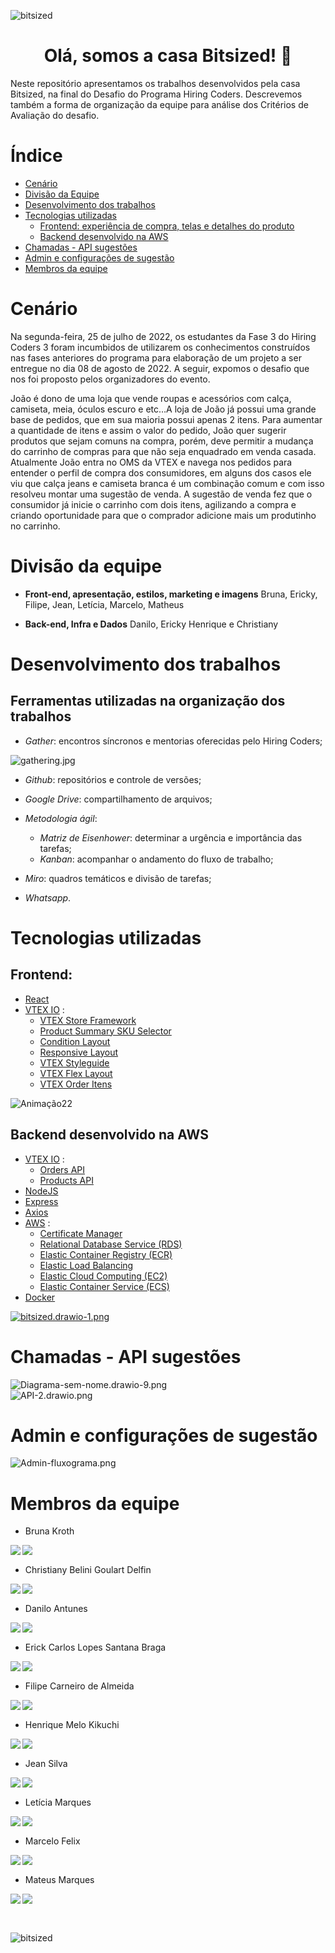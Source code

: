![bitsized](https://user-images.githubusercontent.com/109427932/180880105-56aea50f-35e6-4df5-a801-b16f6df1ff85.png)

<h1 align = "center"> Olá, somos a casa Bitsized! 🐙
</h1>

Neste repositório apresentamos os trabalhos desenvolvidos pela casa Bitsized, na final do Desafio do Programa Hiring Coders. Descrevemos também a forma de organização da equipe para análise dos Critérios de Avaliação do desafio.  

# Índice  

- [Cenário](#Cenário)
- [Divisão da Equipe](#Divisão-da-equipe)
- [Desenvolvimento dos trabalhos](#Desenvolvimento-dos-trabalhos)
- [Tecnologias utilizadas](#Tecnologias-utilizadas)  
  - [Frontend: experiência de compra, telas e detalhes do produto](##Frontend)  
  - [Backend desenvolvido na AWS](##Backend)
- [Chamadas - API sugestões](##Chamadas-api-sugestões)
- [Admin e configurações de sugestão](#admin-e-configurações-de-sugestão)
- [Membros da equipe](#Membros-da-equipe)

# Cenário  

Na segunda-feira, 25 de julho de 2022, os estudantes da Fase 3 do Hiring Coders 3 foram incumbidos de utilizarem os conhecimentos construídos nas fases anteriores do programa para elaboração de um projeto a ser entregue no dia 08 de agosto de 2022. A seguir, expomos o desafio que nos foi proposto pelos organizadores do evento.

João é dono de uma loja que vende roupas e acessórios com calça, camiseta, meia, óculos escuro e etc…A loja de João já possui uma grande base de pedidos, que em sua maioria possui apenas 2 itens.
Para aumentar a quantidade de itens e assim o valor do pedido, João quer sugerir produtos que sejam comuns na compra, porém, deve permitir a mudança do carrinho de compras para que não seja enquadrado em venda casada.
Atualmente João entra no OMS da VTEX e navega nos pedidos para entender o perfil de compra dos consumidores, em alguns dos casos ele viu que calça jeans e camiseta branca é um combinação comum e com isso resolveu montar uma sugestão de venda.
A sugestão de venda fez que o consumidor já inicie o carrinho com dois itens, agilizando a compra e criando oportunidade para que o comprador adicione mais um produtinho no carrinho.

# Divisão da equipe

- **Front-end, apresentação, estilos, marketing e imagens**
Bruna, Ericky, Filipe, Jean, Letícia, Marcelo, Matheus

- **Back-end, Infra e Dados**
Danilo, Ericky Henrique e Christiany

# Desenvolvimento dos trabalhos

## Ferramentas utilizadas na organização dos trabalhos

- *Gather*: encontros síncronos e mentorias oferecidas pelo Hiring Coders;  

<p>
  <img src="https://imgkub.com/images/2022/08/08/gathering.jpg" alt="gathering.jpg" border="0" align="middle">
  </p>  
  
- *Github*: repositórios e controle de versões;  

- *Google Drive*: compartilhamento de arquivos;  

- *Metodologia ágil*:  

  - *Matriz de Eisenhower*: determinar a urgência e importância das tarefas;
  - *Kanban*: acompanhar o andamento do fluxo de trabalho;  
- *Miro*: quadros temáticos e divisão de tarefas;  
- *Whatsapp*.



# Tecnologias utilizadas

## Frontend:

- [React](https://pt-br.reactjs.org/)
- [VTEX IO](https://developers.vtex.com/vtex-developer-docs/docs/welcome) :
  -  [VTEX Store Framework](https://developers.vtex.com/vtex-developer-docs/docs/vtex-io-documentation-what-is-vtex-store-framework)
  - [Product Summary SKU Selector](https://developers.vtex.com/vtex-developer-docs/docs/vtex-product-summary-productsummaryskuselector)
  - [Condition Layout](https://developers.vtex.com/vtex-developer-docs/docs/vtex-condition-layout)
  - [Responsive Layout](https://developers.vtex.com/vtex-developer-docs/docs/vtex-responsive-layout)
  - [VTEX Styleguide](https://styleguide.vtex.com/)
  - [VTEX Flex Layout](https://developers.vtex.com/vtex-developer-docs/docs/vtex-flex-layout)
  - [VTEX Order Itens](https://www.npmjs.com/package/@vtex/order-items)

![Animação22](https://user-images.githubusercontent.com/74685583/183314257-afbe37fd-6ecc-411a-b058-3ea66daf293c.gif)

## Backend desenvolvido na AWS

- [VTEX IO](https://developers.vtex.com/vtex-developer-docs/docs/welcome) :
  - [Orders API](https://developers.vtex.com/vtex-rest-api/reference/getorder)
  - [Products API](https://developers.vtex.com/vtex-rest-api/reference/catalog-api-get-product)
- [NodeJS](https://nodejs.org/en/)
- [Express](https://expressjs.com/)
- [Axios](https://axios-http.com/docs/intro)
- [AWS](https://aws.amazon.com/pt/) :
  - [Certificate Manager](https://aws.amazon.com/pt/certificate-manager/)
  - [Relational Database Service (RDS)](https://aws.amazon.com/pt/rds/)
  - [Elastic Container Registry (ECR)](https://aws.amazon.com/pt/ecr/)
  - [Elastic Load Balancing](https://aws.amazon.com/pt/elasticloadbalancing/)
  - [Elastic Cloud Computing (EC2)](https://docs.aws.amazon.com/pt_br/ec2/index.html)
  - [Elastic Container Service (ECS)](https://aws.amazon.com/pt/ecs/)  
- [Docker](https://www.docker.com/)

[![bitsized.drawio-1.png](https://imgkub.com/images/2022/08/08/bitsized.drawio-1.png)](https://imgkub.com/image/NQXSD)

# Chamadas - API sugestões

![Diagrama-sem-nome.drawio-9.png](https://imgkub.com/images/2022/08/08/Diagrama-sem-nome.drawio-9.png)
<br>
![API-2.drawio.png](https://imgkub.com/images/2022/08/08/API-2.drawio.png)


# Admin e configurações de sugestão
![Admin-fluxograma.png](https://imgkub.com/images/2022/08/08/Admin-fluxograma.png)


# Membros da equipe

- Bruna Kroth

<p align='center'>
  <a href="https://github.com/brunakroth" target="_blank">
    <img align="left" src="https://img.shields.io/badge/Github-423f6d?style=for-the-badge&logo=github&logoColor=753ed2" />        
  </a>&nbsp;&nbsp;
  <a href="https://www.linkedin.com/in/bruna-kroth-5047bb53" target="_blank">
    <img align="left" src="https://img.shields.io/badge/LinkedIN-423f6d?style=for-the-badge&logo=linkedin&logoColor=753ed2" />
  </a>&nbsp;&nbsp;
</p>

- Christiany Belini Goulart Delfin

<p align='center'>
  <a href="https://github.com/tianygoulart" target="_blank">
    <img align="left" src="https://img.shields.io/badge/Github-423f6d?style=for-the-badge&logo=github&logoColor=753ed2" />        
  </a>&nbsp;&nbsp;
  <a href="https://www.linkedin.com/in/christiany-belini-goulart/" target="_blank">
    <img align="left" src="https://img.shields.io/badge/LinkedIN-423f6d?style=for-the-badge&logo=linkedin&logoColor=753ed2" />
  </a>&nbsp;&nbsp;
</p>


- Danilo Antunes

<p align='center'>
  <a href="https://github.com/antunesdanilo" target="_blank">
    <img align="left" src="https://img.shields.io/badge/Github-423f6d?style=for-the-badge&logo=github&logoColor=753ed2" />        
  </a>&nbsp;&nbsp;
  <a  href="https://www.linkedin.com/in/danilo-lima-antunes/" target="_blank">
    <img align="left" src="https://img.shields.io/badge/LinkedIN-423f6d?style=for-the-badge&logo=linkedin&logoColor=753ed2" />
  </a>&nbsp;&nbsp;
</p>


- Erick Carlos Lopes Santana Braga 

<p align='center'>
  <a href="https://github.com/erickystn" target="_blank">
    <img align="left" src="https://img.shields.io/badge/Github-423f6d?style=for-the-badge&logo=github&logoColor=753ed2" />        
  </a>&nbsp;&nbsp;
  <a href="https://www.linkedin.com/in/erickystn" target="_blank">
    <img align="left" src="https://img.shields.io/badge/LinkedIN-423f6d?style=for-the-badge&logo=linkedin&logoColor=753ed2" />
  </a>&nbsp;&nbsp;
</p>


- Filipe Carneiro de Almeida

<p align='center'>
  <a href="https://github.com/filipecalm" target="_blank">
    <img align="left" src="https://img.shields.io/badge/Github-423f6d?style=for-the-badge&logo=github&logoColor=753ed2" />        
  </a>&nbsp;&nbsp;
  <a href="https://www.linkedin.com/in/filipecalm/" target="_blank">
    <img align="left" src="https://img.shields.io/badge/LinkedIN-423f6d?style=for-the-badge&logo=linkedin&logoColor=753ed2" />
  </a>&nbsp;&nbsp;
</p>

 - Henrique Melo Kikuchi

<p align='center'>
  <a href="https://github.com/henriquekikuchi" target="_blank">
    <img align="left" src="https://img.shields.io/badge/Github-423f6d?style=for-the-badge&logo=github&logoColor=753ed2" />        
  </a>&nbsp;&nbsp;
  <a href="https://www.linkedin.com/in/henrique-melo-kikuchi" target="_blank">
    <img align="left" src="https://img.shields.io/badge/LinkedIN-423f6d?style=for-the-badge&logo=linkedin&logoColor=753ed2" />
  </a>&nbsp;&nbsp;
</p>

- Jean Silva

<p align='center'>
  <a href="https://github.com/jeansilvatech" target="_blank">
    <img align="left" src="https://img.shields.io/badge/Github-423f6d?style=for-the-badge&logo=github&logoColor=753ed2" />        
  </a>&nbsp;&nbsp;
  <a href="https://www.linkedin.com/in/jeanpesil/" target="_blank">
    <img align="left" src="https://img.shields.io/badge/LinkedIN-423f6d?style=for-the-badge&logo=linkedin&logoColor=753ed2" />
  </a>&nbsp;&nbsp;
</p>

- Letícia Marques

<p align='center'>
  <a href="https://github.com/lets-programming" target="_blank">
    <img align="left" src="https://img.shields.io/badge/Github-423f6d?style=for-the-badge&logo=github&logoColor=753ed2" />        
  </a>&nbsp;&nbsp;
  <a href="https://www.linkedin.com/in/letícia-costa-b81187237" target="_blank">
    <img align="left" src="https://img.shields.io/badge/LinkedIN-423f6d?style=for-the-badge&logo=linkedin&logoColor=753ed2" />
  </a>&nbsp;&nbsp;
</p>

- Marcelo Felix

<p align='center'>
  <a href="https://github.com/FelixMarcelo" target="_blank">
    <img align="left" src="https://img.shields.io/badge/Github-423f6d?style=for-the-badge&logo=github&logoColor=753ed2" />        
  </a>&nbsp;&nbsp;
  <a href="https://www.linkedin.com/in/marcelo-felix-a8845b144/" target="_blank">
    <img align="left" src="https://img.shields.io/badge/LinkedIN-423f6d?style=for-the-badge&logo=linkedin&logoColor=753ed2" />
  </a>&nbsp;&nbsp;
</p>

- Mateus Marques

<p align='center'>
  <a href="https://github.com/mahteusz" target="_blank">
    <img align="left" src="https://img.shields.io/badge/Github-423f6d?style=for-the-badge&logo=github&logoColor=753ed2" />        
  </a>&nbsp;&nbsp;
  <a href="https://www.linkedin.com/in/mateus-marques-b4875a22a/" target="_blank">
    <img align="left" src="https://img.shields.io/badge/LinkedIN-423f6d?style=for-the-badge&logo=linkedin&logoColor=753ed2" />
  </a>&nbsp;&nbsp;
</p>  
  
<br/>

![bitsized](https://user-images.githubusercontent.com/109427932/180880105-56aea50f-35e6-4df5-a801-b16f6df1ff85.png)
